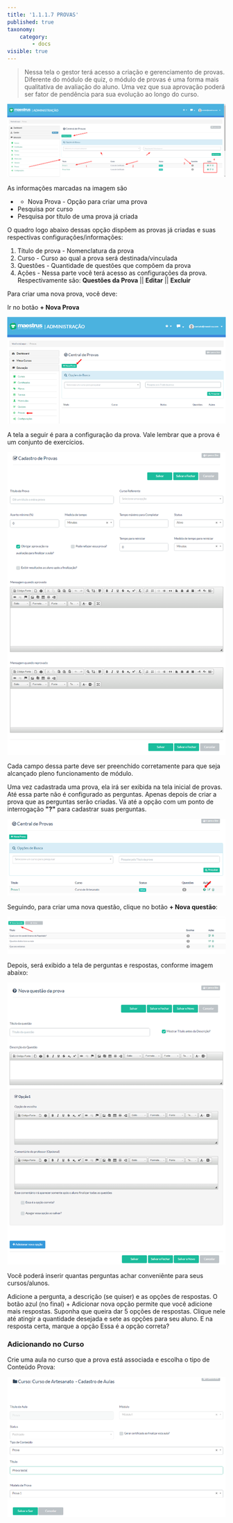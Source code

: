 ```yaml
---
title: '1.1.1.7 PROVAS'
published: true
taxonomy:
    category:
        - docs
visible: true
---
```


> Nessa tela o gestor terá acesso a criação e gerenciamento de provas. Diferente do módulo de  quiz, o módulo de provas é uma forma mais qualitativa de avaliação do aluno. Uma vez que sua aprovação poderá ser fator de pendência para sua evolução ao longo do curso.

![Imagem prova](provas.png)

As informações marcadas na imagem são

* + Nova Prova - Opção para criar uma prova
* Pesquisa por curso
* Pesquisa por título de uma prova já criada

O quadro logo abaixo dessas opção dispõem as provas já criadas e suas respectivas configurações/informações:

1. Título de prova - Nomenclatura da prova
2. Curso - Curso ao qual a prova será destinada/vinculada
3. Questões - Quantidade de questões que compõem da prova
4. Ações - Nessa parte você terá acesso as configurações da prova.
Respectivamente são: **Questões da Prova** || **Editar** || **Excluir**

Para criar uma nova prova, você deve:

Ir no botão **+ Nova Prova**

![Imagem prova](prova1.png)

A tela a seguir é para a configuração da prova. Vale lembrar que a prova é um conjunto de exercícios.

![Imagem prova](Prova2.png)

Cada campo dessa parte deve ser preenchido corretamente para que seja alcançado pleno funcionamento de módulo.

Uma vez cadastrada uma prova, ela irá ser exibida na tela inicial de provas. Até essa parte não é configurado as perguntas. Apenas depois de criar a prova que as perguntas serão criadas.
Vá até a opção com um ponto de interrogação **"?"** para cadastrar suas perguntas.

![Imagem prova](Prova3.png)

Seguindo, para criar uma nova questão, clique no botão **+ Nova questão**:

![Imagem prova](prova-pergunta.png)

Depois, será exibido a tela de perguntas e respostas, conforme imagem abaixo:

![Imagem prova](Prova4.png)

Você poderá inserir quantas perguntas achar conveniênte para seus cursos/alunos.

Adicione a pergunta, a descrição (se quiser) e as opções de respostas. O botão azul (no final) + Adicionar nova opção permite que você adicione mais respostas. Suponha que queira dar 5 opções de respostas. Clique nele até atingir a quantidade desejada e sete as opções para seu aluno. E na resposta certa, marque a opção Essa é a opção correta?

### Adicionando no Curso ###

Crie uma aula no curso que a prova está associada e escolha o tipo de Conteúdo Prova:

![Imagem prova](Prova5.png)

